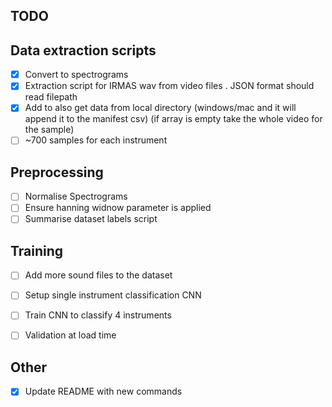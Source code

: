 ## TODO

## Data extraction scripts

- [x] Convert to spectrograms
- [x] Extraction script for IRMAS wav from video files . JSON format should read filepath
- [x] Add to also get data from local directory (windows/mac and it will append it to the manifest csv) (if array is empty take the whole video for the sample)
- [ ] ~700 samples for each instrument

## Preprocessing

- [ ] Normalise Spectrograms
- [ ] Ensure hanning widnow parameter is applied
- [ ] Summarise dataset labels script

## Training

- [ ] Add more sound files to the dataset
- [ ] Setup single instrument classification CNN
- [ ] Train CNN to classify 4 instruments
- [ ] Validation at load time


## Other

- [x] Update README with new commands
